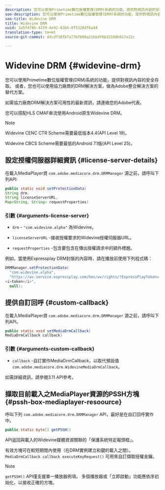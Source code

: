 ```yaml
---
description: 您可以使用Primetime數位版權管理(DRM)系統的功能，提供對視訊內容的安全存取。 或者，您也可以使用協力廠商的DRM解決方案，做為Adobe整合解決方案的替代方案。
seo-description: 您可以使用Primetime數位版權管理(DRM)系統的功能，提供對視訊內容的安全存取。 或者，您也可以使用協力廠商的DRM解決方案，做為Adobe整合解決方案的替代方案。
seo-title: Widevine DRM
title: Widevine DRM
uuid: 3a5fd786-4319-4e92-83b6-0f5328df6a44
translation-type: tm+mt
source-git-commit: ddcdf38fb7a77b7609a21bbdf6b32188b917e22c

---
```



# Widevine DRM {#widevine-drm}

您可以使用Primetime數位版權管理(DRM)系統的功能，提供對視訊內容的安全存取。 或者，您也可以使用協力廠商的DRM解決方案，做為Adobe整合解決方案的替代方案。

如需協力廠商DRM解決方案可用性的最新資訊，請連絡您的Adobe代表。

<!--<a id="section_1385440013EF4A9AA45B6AC98919E662"></a>-->

您可以搭配HLS CMAF串流使用Android原生Widevine DRM。

>[!NOTE]
>
> Widevine CENC CTR Scheme需要最低版本4.4(API Level 19)。
>
> Widevine CBCS Scheme需要最低的Android 7.1版(API Level 25)。

## 設定授權伺服器詳細資訊 {#license-server-details}

在載入MediaPlayer資 `com.adobe.mediacore.drm.DRMManager` 源之前，請呼叫下列API:

```java
public static void setProtectionData(
String drm,
String licenseServerURL,
Map<String, String> requestProperties)
```

### 引數 {#arguments-license-server}

* `drm` - `"com.widevine.alpha"` 為Widevine。

* `licenseServerURL` -接收授權要求的Widevine授權伺服器URL。

* `requestProperties` -包含要包含在傳出授權請求中的額外標題。

例如，當使用Expressplay DRM封裝的內容時，請在播放前使用下列程式碼：

```java
DRMManager.setProtectionData(
  "com.widevine.alpha",  
  "https://wv.service.expressplay.com/hms/wv/rights/?ExpressPlayToken= 
<i>token</i>",  
  null);
```

## 提供自訂回呼 {#custom-callback}

在載入MediaPlayer資 `com.adobe.mediacore.drm.DRMManager` 源之前，請呼叫下列API。

```java
public static void setMediaDrmCallback(
MediaDrmCallback callback)
```

### 引數 {#arguments-custom-callback}

* `callback` -自訂實作MediaDrmCallback，以取代預設值 `com.adobe.mediacore.drm.WidevineMediaDrmCallback`。

如需詳細資訊，請參閱3.11 API參考。

## 擷取目前載入之MediaPlayer資源的PSSH方塊 {#pssh-box-mediaplayer-resoource}

呼叫下列 `com.adobe.mediacore.drm.DRMManager` API，最好是在自訂回呼實作中。

```java
public static byte[] getPSSH()
```

API返回與載入的Widevine媒體資源關聯的「保護系統特定報頭框」。

有效方塊可在較短期間內使用（在DRM實例建立和鍵的載入之間）。 `MediaDrmCallback callback executeKeyRequest()` 可用來自訂擷取授權金鑰。

>[!NOTE]
>
> `getPSSH()` API僅支援單一播放器例項。 多個播放器或「立即啟動」功能應依序初始化，以接收正確的方塊。
